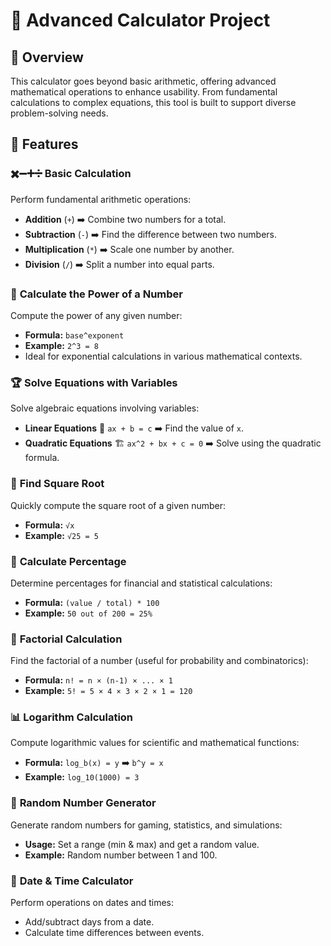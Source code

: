 # 🧮 Advanced Calculator Project

## 📌 Overview
This calculator goes beyond basic arithmetic, offering advanced mathematical operations to enhance usability. From fundamental calculations to complex equations, this tool is built to support diverse problem-solving needs.

## 🚀 Features

### ✖️➖➕➗ **Basic Calculation**
Perform fundamental arithmetic operations:
- **Addition** (`+`) ➡️ Combine two numbers for a total.
- **Subtraction** (`-`) ➡️ Find the difference between two numbers.
- **Multiplication** (`*`) ➡️ Scale one number by another.
- **Division** (`/`) ➡️ Split a number into equal parts.

### 🔢 **Calculate the Power of a Number**
Compute the power of any given number:
- **Formula:** `base^exponent`
- **Example:** `2^3 = 8`
- Ideal for exponential calculations in various mathematical contexts.

### 🏆 **Solve Equations with Variables**
Solve algebraic equations involving variables:
- **Linear Equations** 🧩 `ax + b = c` ➡️ Find the value of `x`.
- **Quadratic Equations** 🏗️ `ax^2 + bx + c = 0` ➡️ Solve using the quadratic formula.

### 📏 **Find Square Root**
Quickly compute the square root of a given number:
- **Formula:** `√x`
- **Example:** `√25 = 5`

### 🔀 **Calculate Percentage**
Determine percentages for financial and statistical calculations:
- **Formula:** `(value / total) * 100`
- **Example:** `50 out of 200 = 25%`

### 🔣 **Factorial Calculation**
Find the factorial of a number (useful for probability and combinatorics):
- **Formula:** `n! = n × (n-1) × ... × 1`
- **Example:** `5! = 5 × 4 × 3 × 2 × 1 = 120`

### 📊 **Logarithm Calculation**
Compute logarithmic values for scientific and mathematical functions:
- **Formula:** `log_b(x) = y` ➡️ `b^y = x`
- **Example:** `log_10(1000) = 3`

### 🎲 **Random Number Generator**
Generate random numbers for gaming, statistics, and simulations:
- **Usage:** Set a range (min & max) and get a random value.
- **Example:** Random number between 1 and 100.

### 📅 **Date & Time Calculator**
Perform operations on dates and times:
- Add/subtract days from a date.
- Calculate time differences between events.
